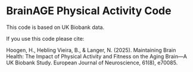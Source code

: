 # BrainAGE Physical Activity Code 

This code is based on UK Biobank data.

If you use this code please cite:

Hoogen, H., Hebling Vieira, B., & Langer, N. (2025). Maintaining Brain Health: The Impact of Physical Activity and Fitness on the Aging Brain—A UK Biobank Study. European Journal of Neuroscience, 61(8), e70085.